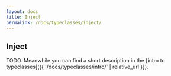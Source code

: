 ```yaml
---
layout: docs
title: Inject
permalink: /docs/typeclasses/inject/
---
```


## Inject

TODO. Meanwhile you can find a short description in the [intro to typeclasses]({{ '/docs/typeclasses/intro/' | relative_url }}).
